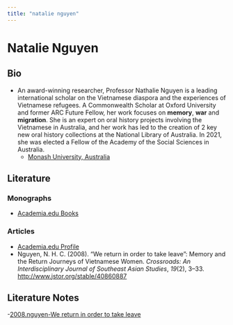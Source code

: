 ```yaml
---
title: "natalie nguyen"
---
```


# Natalie Nguyen

## Bio
- An award-winning researcher, Professor Nathalie Nguyen is a leading international scholar on the Vietnamese diaspora and the experiences of Vietnamese refugees. A Commonwealth Scholar at Oxford University and former ARC Future Fellow, her work focuses on **memory**, **war** and **migration**. She is an expert on oral history projects involving the Vietnamese in Australia, and her work has led to the creation of 2 key new oral history collections at the National Library of Australia. In 2021, she was elected a Fellow of the Academy of the Social Sciences in Australia.
	- [Monash University, Australia](https://research.monash.edu/en/persons/nathalie-nguyen)

## Literature
### Monographs 
- [Academia.edu Books](https://monash.academia.edu/NathalieHuynhChauNguyen/Books)

### Articles 
- [Academia.edu Profile](https://monash.academia.edu/NathalieHuynhChauNguyen)
- Nguyen, N. H. C. (2008). “We return in order to take leave”: Memory and the Return Journeys of Vietnamese Women. _Crossroads: An Interdisciplinary Journal of Southeast Asian Studies_, _19_(2), 3–33. http://www.jstor.org/stable/40860887

## Literature Notes
-[2008.nguyen-We return in order to take leave](002.Literature%20Notes/2008.nguyen-We%20return%20in%20order%20to%20take%20leave.md)